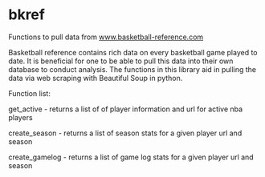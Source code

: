 # bkref
Functions to pull data from www.basketball-reference.com

Basketball reference contains rich data on every basketball game played to date. It is beneficial for one to be able to pull this data into their own database to conduct analysis. The functions in this library aid in pulling the data via web scraping with Beautiful Soup in python.

Function list:

get_active - returns a list of of player information and url for active nba players

create_season - returns a list of season stats for a given player url and season

create_gamelog - returns a list of game log stats for a given player url and season
